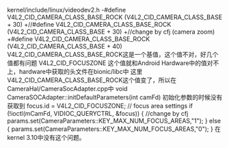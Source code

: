 
kernel/include/linux/videodev2.h
-#define V4L2_CID_CAMERA_CLASS_BASE_ROCK                (V4L2_CID_CAMERA_CLASS_BASE + 30)
+//#define V4L2_CID_CAMERA_CLASS_BASE_ROCK              (V4L2_CID_CAMERA_CLASS_BASE + 30)
+//change by cfj (camera zoom)
+#define V4L2_CID_CAMERA_CLASS_BASE_ROCK                (V4L2_CID_CAMERA_CLASS_BASE + 40)
V4L2_CID_CAMERA_CLASS_BASE_ROCK这是一个基值，这个值不对，好几个值都有问题
V4L2_CID_FOCUSZONE 这个值就和Android Hardware中的值对不上，hardware中获取的头文件在bionic/libc中 这里V4L2_CID_CAMERA_CLASS_BASE_ROCK这个值变了，所以在CameraHal/CameraSocAdapter.cpp中
void CameraSOCAdapter::initDefaultParameters(int camFd) 初始化参数的时候没有获取到
focus.id = V4L2_CID_FOCUSZONE;
// focus area settings
        if (!ioctl(mCamFd, VIDIOC_QUERYCTRL, &focus)) { //change by cfj
                params.set(CameraParameters::KEY_MAX_NUM_FOCUS_AREAS,"1");
        } else {
                params.set(CameraParameters::KEY_MAX_NUM_FOCUS_AREAS,"0");
        }
在kernel 3.10中没有这个问题。
